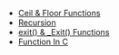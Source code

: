 - [Ceil & Floor Functions](./Ceil&FloorFunctions)
- [Recursion](./Recursion.md)
- [exit() & _Exit() Functions](./exit()&_Exit()Functions.md)
- [Function In C](./Functions_In_C.md)


